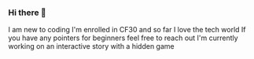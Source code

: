 ### Hi there 👋
I am new to coding
I'm enrolled in CF30 and so far I love the tech world
If you have any pointers for beginners feel free to reach out
I'm currently working on an interactive story with a hidden game
<!--
**henryaujane/henryaujane** is a ✨ _special_ ✨ repository because its `README.md` (this file) appears on your GitHub profile.

Here are some ideas to get you started:

- 🔭 I’m currently working on ...
- 🌱 I’m currently learning code ...
- 👯 I’m looking to collaborate on ...
- 🤔 I’m looking for help with ...
- 💬 Ask me about ...
- 📫 How to reach me: ...
- 😄 Pronouns: ...
- ⚡ Fun fact: ...
-->
